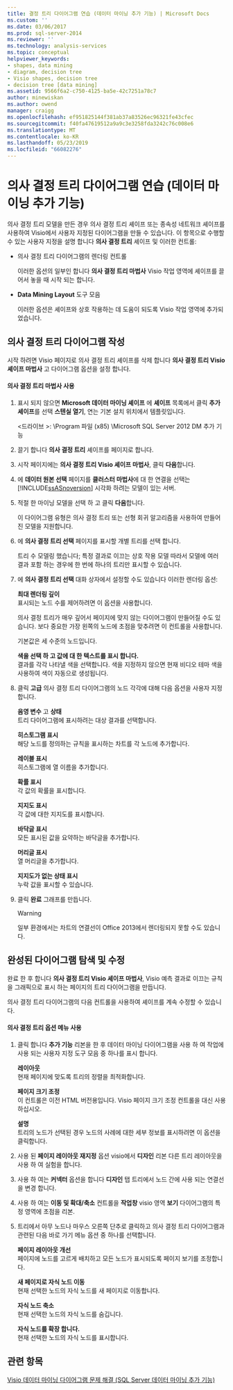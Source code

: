 ```yaml
---
title: 결정 트리 다이어그램 연습 (데이터 마이닝 추가 기능) | Microsoft Docs
ms.custom: ''
ms.date: 03/06/2017
ms.prod: sql-server-2014
ms.reviewer: ''
ms.technology: analysis-services
ms.topic: conceptual
helpviewer_keywords:
- shapes, data mining
- diagram, decision tree
- Visio shapes, decision tree
- decision tree [data mining]
ms.assetid: 9566f6a2-c750-4125-ba5e-42c7251a78c7
author: minewiskan
ms.author: owend
manager: craigg
ms.openlocfilehash: ef951825144f381ab37a83526ec96321fe43cfec
ms.sourcegitcommit: f40fa47619512a9a9c3e3258fda3242c76c008e6
ms.translationtype: MT
ms.contentlocale: ko-KR
ms.lasthandoff: 05/23/2019
ms.locfileid: "66082276"
---
```

# <a name="decision-tree-diagram-walkthrough--data-mining-add-ins"></a>의사 결정 트리 다이어그램 연습 (데이터 마이닝 추가 기능)
  의사 결정 트리 모델을 만든 경우 의사 결정 트리 셰이프 또는 종속성 네트워크 셰이프를 사용하여 Visio에서 사용자 지정된 다이어그램을 만들 수 있습니다. 이 항목으로 수행할 수 있는 사용자 지정을 설명 합니다 **의사 결정 트리** 셰이프 및 이러한 컨트롤:  
  
-   의사 결정 트리 다이어그램의 렌더링 컨트롤  
  
     이러한 옵션의 일부인 합니다 **의사 결정 트리 마법사** Visio 작업 영역에 셰이프를 끌어서 놓을 때 시작 되는 합니다.  
  
-   **Data Mining Layout** 도구 모음  
  
     이러한 옵션은 셰이프와 상호 작용하는 데 도움이 되도록 Visio 작업 영역에 추가되었습니다.  
  
## <a name="build-a-decision-tree-diagram"></a>의사 결정 트리 다이어그램 작성  
 시작 하려면 Visio 페이지로 의사 결정 트리 셰이프를 삭제 합니다 **의사 결정 트리 Visio 셰이프 마법사** 고 다이어그램 옵션을 설정 합니다.  
  
#### <a name="use-the-decision-tree-wizard"></a>의사 결정 트리 마법사 사용  
  
1.  표시 되지 않으면 **Microsoft 데이터 마이닝 셰이프** 에 **셰이프** 목록에서 클릭 **추가 셰이프**를 선택 **스텐실 열기**, 연는 기본 설치 위치에서 템플릿입니다.  
  
     \<드라이브 >: \Program 파일 (x85) \Microsoft SQL Server 2012 DM 추가 기능  
  
2.  끌기 합니다 **의사 결정 트리** 셰이프를 페이지로 합니다.  
  
3.  시작 페이지에는 **의사 결정 트리 Visio 셰이프 마법사**, 클릭 **다음**합니다.  
  
4.  에 **데이터 원본 선택** 페이지를 **클러스터 마법사**에 대 한 연결을 선택는 [!INCLUDE[ssASnoversion](../includes/ssasnoversion-md.md)] 시각화 하려는 모델이 있는 서버.  
  
5.  적절 한 마이닝 모델을 선택 하 고 클릭 **다음**합니다.  
  
     이 다이어그램 유형은 의사 결정 트리 또는 선형 회귀 알고리즘을 사용하여 만들어진 모델을 지원합니다.  
  
6.  에 **의사 결정 트리 선택** 페이지를 표시할 개별 트리를 선택 합니다.  
  
     트리 수 모델링 했습니다; 특정 결과로 이끄는 상호 작용 모델 따라서 모델에 여러 결과 포함 하는 경우에 한 번에 하나의 트리만 표시할 수 있습니다.  
  
7.  에 **의사 결정 트리 선택** 대화 상자에서 설정할 수도 있습니다 이러한 렌더링 옵션:  
  
     **최대 렌더링 깊이**  
     표시되는 노드 수를 제어하려면 이 옵션을 사용합니다.  
  
     의사 결정 트리가 매우 깊어서 페이지에 맞지 않는 다이어그램이 만들어질 수도 있습니다. 보다 중요한 가장 왼쪽의 노드에 초점을 맞추려면 이 컨트롤을 사용합니다.  
  
     기본값은 세 수준의 노드입니다.  
  
     **색을 선택 하 고 값에 대 한 텍스트를 표시 합니다.**  
     결과를 각각 나타낼 색을 선택합니다. 색을 지정하지 않으면 현재 비디오 테마 색을 사용하여 색이 자동으로 생성됩니다.  
  
8.  클릭 **고급** 의사 결정 트리 다이어그램의 노드 각각에 대해 다음 옵션을 사용자 지정 합니다.  
  
     **음영 변수** 고 **상태**  
     트리 다이어그램에 표시하려는 대상 결과를 선택합니다.  
  
     **히스토그램 표시**  
     해당 노드를 정의하는 규칙을 표시하는 차트를 각 노드에 추가합니다.  
  
     **레이블 표시**  
     히스토그램에 열 이름을 추가합니다.  
  
     **확률 표시**  
     각 값의 확률을 표시합니다.  
  
     **지지도 표시**  
     각 값에 대한 지지도를 표시합니다.  
  
     **바닥글 표시**  
     모든 표시된 값을 요약하는 바닥글을 추가합니다.  
  
     **머리글 표시**  
     열 머리글을 추가합니다.  
  
     **지지도가 없는 상태 표시**  
     누락 값을 표시할 수 있습니다.  
  
9. 클릭 **완료** 그래프를 만듭니다.  
  
    > [!WARNING]  
    >  일부 환경에서는 차트의 연결선이 Office 2013에서 렌더링되지 못할 수도 있습니다.  
  
## <a name="explore-and-modify-the-finished-diagram"></a>완성된 다이어그램 탐색 및 수정  
 완료 한 후 합니다 **의사 결정 트리 Visio 셰이프 마법사**, Visio 예측 결과로 이끄는 규칙을 그래픽으로 표시 하는 페이지의 트리 다이어그램을 만듭니다.  
  
 의사 결정 트리 다이어그램의 다음 컨트롤을 사용하여 셰이프를 계속 수정할 수 있습니다.  
  
#### <a name="using-the-decision-tree-option-menus"></a>의사 결정 트리 옵션 메뉴 사용  
  
1.  클릭 합니다 **추가 기능** 리본을 한 후 데이터 마이닝 다이어그램을 사용 하 여 작업에 사용 되는 사용자 지정 도구 모음 중 하나를 표시 합니다.  
  
     **레이아웃**  
     현재 페이지에 맞도록 트리의 정렬을 최적화합니다.  
  
     **페이지 크기 조정**  
     이 컨트롤은 이전 HTML 버전용입니다. Visio 페이지 크기 조정 컨트롤을 대신 사용하십시오.  
  
     **설명**  
     트리의 노드가 선택된 경우 노드의 사례에 대한 세부 정보를 표시하려면 이 옵션을 클릭합니다.  
  
2.  사용 된 **페이지 레이아웃 재지정** 옵션 visio에서 **디자인** 리본 다른 트리 레이아웃을 사용 하 여 실험을 합니다.  
  
3.  사용 하 여는 **커넥터** 옵션을 합니다 **디자인** 탭 트리에서 노드 간에 사용 되는 연결선을 변경 합니다.  
  
4.  사용 하 여는 **이동 및 확대/축소** 컨트롤을 **작업창** visio 영역 **보기** 다이어그램의 특정 영역에 초점을 리본.  
  
5.  트리에서 아무 노드나 마우스 오른쪽 단추로 클릭하고 의사 결정 트리 다이어그램과 관련된 다음 바로 가기 메뉴 옵션 중 하나를 선택합니다.  
  
     **페이지 레이아웃 개선**  
     페이지에 노드를 고르게 배치하고 모든 노드가 표시되도록 페이지 보기를 조정합니다.  
  
     **새 페이지로 자식 노드 이동**  
     현재 선택한 노드의 자식 노드를 새 페이지로 이동합니다.  
  
     **자식 노드 축소**  
     현재 선택한 노드의 자식 노드를 숨깁니다.  
  
     **자식 노드를 확장 합니다.**  
     현재 선택한 노드의 자식 노드를 표시합니다.  
  
## <a name="see-also"></a>관련 항목  
 [Visio 데이터 마이닝 다이어그램 문제 해결 &#40;SQL Server 데이터 마이닝 추가 기능&#41;](troubleshooting-visio-data-mining-diagrams-sql-server-data-mining-add-ins.md)  
  
  
